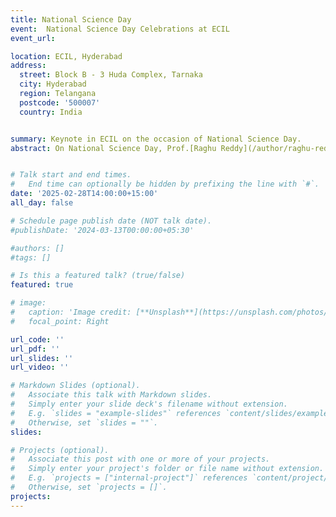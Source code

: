 ```yaml
---
title: National Science Day
event:  National Science Day Celebrations at ECIL
event_url: 

location: ECIL, Hyderabad
address:
  street: Block B - 3 Huda Complex, Tarnaka
  city: Hyderabad
  region: Telangana
  postcode: '500007'
  country: India


summary: Keynote in ECIL on the occasion of National Science Day.
abstract: On National Science Day, Prof.[Raghu Reddy](/author/raghu-reddy/) delivered a keynote on AI and Systems Architecture at Electronics Corporation of India Limited (ECIL), Hyderabad campus. The talk was attended by senior leaders, scientists, and engineers from the organization.Discussions revolved around the role of AI in critical systems and its potential applications.


# Talk start and end times.
#   End time can optionally be hidden by prefixing the line with `#`.
date: '2025-02-28T14:00:00+15:00'
all_day: false

# Schedule page publish date (NOT talk date).
#publishDate: '2024-03-13T00:00:00+05:30'

#authors: []
#tags: []

# Is this a featured talk? (true/false)
featured: true

# image:
#   caption: 'Image credit: [**Unsplash**](https://unsplash.com/photos/bzdhc5b3Bxs)'
#   focal_point: Right

url_code: ''
url_pdf: ''
url_slides: ''
url_video: ''

# Markdown Slides (optional).
#   Associate this talk with Markdown slides.
#   Simply enter your slide deck's filename without extension.
#   E.g. `slides = "example-slides"` references `content/slides/example-slides.md`.
#   Otherwise, set `slides = ""`.
slides:

# Projects (optional).
#   Associate this post with one or more of your projects.
#   Simply enter your project's folder or file name without extension.
#   E.g. `projects = ["internal-project"]` references `content/project/deep-learning/index.md`.
#   Otherwise, set `projects = []`.
projects:
---
```

